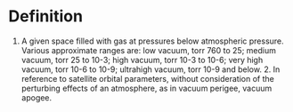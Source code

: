 # Definition

1.  A given space filled with gas at pressures below atmospheric
    pressure. Various approximate ranges are: low vacuum, torr 760 to
    25; medium vacuum, torr 25 to 10-3; high vacuum, torr 10-3 to 10-6;
    very high vacuum, torr 10-6 to 10-9; ultrahigh vacuum, torr 10-9 and
    below. 2. In reference to satellite orbital parameters, without
    consideration of the perturbing effects of an atmosphere, as in
    vacuum perigee, vacuum apogee.
